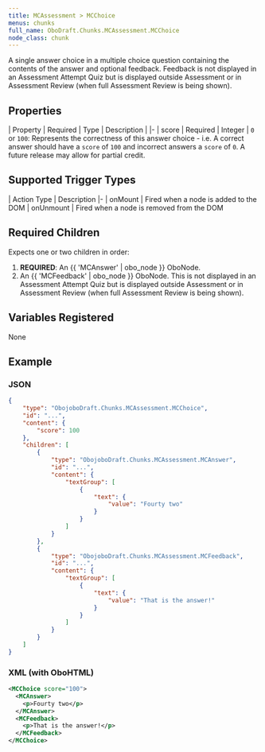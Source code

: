 ```yaml
---
title: MCAssessment > MCChoice
menus: chunks
full_name: OboDraft.Chunks.MCAssessment.MCChoice
node_class: chunk
---
```

A single answer choice in a multiple choice question containing the contents of the answer and optional feedback. Feedback is not displayed in an Assessment Attempt Quiz but is displayed outside Assessment or in Assessment Review (when full Assessment Review is being shown).

## Properties

| Property | Required | Type | Description |
|-
| score | Required | Integer | `0` or `100`: Represents the correctness of this answer choice - i.e. A correct answer should have a `score` of `100` and incorrect answers a `score` of `0`. A future release may allow for partial credit.

## Supported Trigger Types

| Action Type | Description
|-
| onMount | Fired when a node is added to the DOM
| onUnmount | Fired when a node is removed from the DOM

## Required Children

Expects one or two children in order:

1.  **REQUIRED**: An {{ 'MCAnswer' | obo_node }} OboNode.
2.  An {{ 'MCFeedback' | obo_node }} OboNode. This is not displayed in an Assessment Attempt Quiz but is displayed outside Assessment or in Assessment Review (when full Assessment Review is being shown).

## Variables Registered

None

## Example

### JSON

```json
{
	"type": "ObojoboDraft.Chunks.MCAssessment.MCChoice",
	"id": "...",
	"content": {
		"score": 100
	},
	"children": [
		{
			"type": "ObojoboDraft.Chunks.MCAssessment.MCAnswer",
			"id": "...",
			"content": {
				"textGroup": [
					{
						"text": {
							"value": "Fourty two"
						}
					}
				]
			}
		},
		{
			"type": "ObojoboDraft.Chunks.MCAssessment.MCFeedback",
			"id": "...",
			"content": {
				"textGroup": [
					{
						"text": {
							"value": "That is the answer!"
						}
					}
				]
			}
		}
	]
}
```

### XML (with OboHTML)

```xml
<MCChoice score="100">
  <MCAnswer>
    <p>Fourty two</p>
  </MCAnswer>
  <MCFeedback>
    <p>That is the answer!</p>
  </MCFeedback>
</MCChoice>
```
